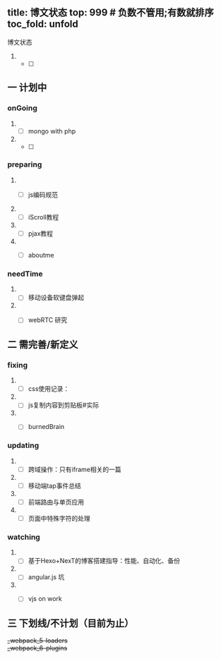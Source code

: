 title: 博文状态
top: 999 # 负数不管用;有数就排序
toc_fold: unfold
---

博文状态

<!-- more -->
1. - [ ] 

## 一 计划中
### onGoing
1. - [ ] mongo with php
2. - [ ] 

### preparing
1. - [ ] js编码规范    


1. - [ ] iScroll教程  
1. - [ ] pjax教程    

1. - [ ] aboutme  


### needTime
1. - [ ] 移动设备软键盘弹起     
1. - [ ] webRTC 研究   

     

## 二 需完善/新定义
### fixing      
1. - [ ] css使用记录：     
1. - [ ] js复制内容到剪贴板#实际
1. - [ ] burnedBrain 


### updating 
1. - [ ] 跨域操作：只有iframe相关的一篇    
1. - [ ] 移动端tap事件总结     
1. - [ ] 前端路由与单页应用     
1. - [ ] 页面中特殊字符的处理   

### watching
1. - [ ] 基于Hexo+NexT的博客搭建指导：性能、自动化、备份     
2. - [ ] angular.js 坑
3. - [ ] vjs on work  


## 三 下划线/不计划（目前为止）
~~_webpack_5-loaders~~  
~~_webpack_6-plugins~~ 
